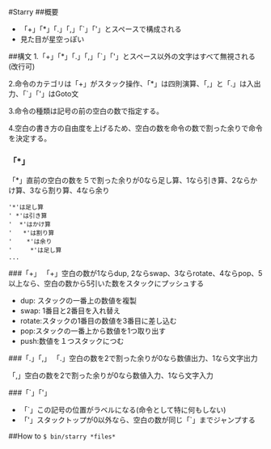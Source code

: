 #Starry
##概要
* 「+」「*」「.」「,」「`」「'」とスペースで構成される
* 見た目が星空っぽい

##構文
1.「+」「*」「.」「,」「`」「'」とスペース以外の文字はすべて無視される(改行可)

2.命令のカテゴリは「+」がスタック操作、「*」は四則演算、「,」と「.」は入出力、「`」「'」はGoto文

3.命令の種類は記号の前の空白の数で指定する。

4.空白の書き方の自由度を上げるため、空白の数を命令の数で割った余りで命令を決定する。

### 「*」
 「*」直前の空白の数を５で割った余りが0なら足し算、1なら引き算、2ならかけ算、3なら割り算、4なら余り


    '*'は足し算
    ' *'は引き算
    '  *'はかけ算
    '   *'は割り算
    '    *'は余り
    '     *'は足し算
    ...


###「+」
「+」空白の数が1ならdup, 2ならswap、3ならrotate、4ならpop、5以上なら、空白の数から5引いた数をスタックにプッシュする

* dup: スタックの一番上の数値を複製
* swap: 1番目と2番目を入れ替え
* rotate:スタックの1番目の数値を3番目に差し込む
* pop:スタックの一番上から数値を1つ取り出す
* push:数値を１つスタックにつむ

###「.」「,」
「.」空白の数を2で割った余りが0なら数値出力、1なら文字出力

「,」空白の数を2で割った余りが0なら数値入力、1なら文字入力

###「`」「'」
* 「`」この記号の位置がラベルになる(命令として特に何もしない)
* 「'」スタックトップが0以外なら、空白の数が同じ「`」までジャンプする

##How to
`$ bin/starry *files*`


